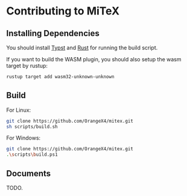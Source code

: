 # Contributing to MiTeX

## Installing Dependencies

You should install [Typst](https://github.com/typst/typst?tab=readme-ov-file#installation) and [Rust](https://www.rust-lang.org/tools/install) for running the build script.

If you want to build the WASM plugin, you should also setup the wasm target by rustup:

```sh
rustup target add wasm32-unknown-unknown
```

## Build

For Linux:

```sh
git clone https://github.com/OrangeX4/mitex.git
sh scripts/build.sh
```

For Windows:

```sh
git clone https://github.com/OrangeX4/mitex.git
.\scripts\build.ps1
```

## Documents

TODO.
